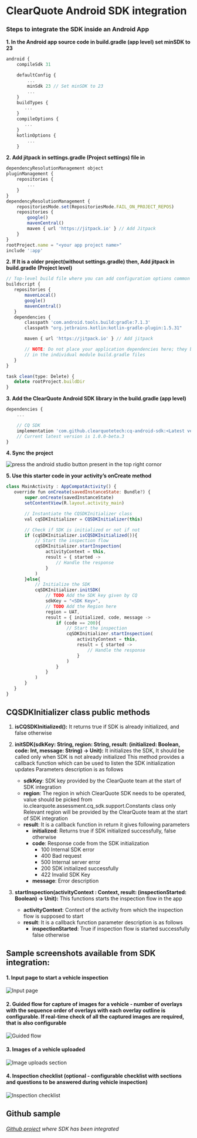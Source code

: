 
# ClearQuote Android SDK integration

### Steps to integrate the SDK inside an Android App

**1. In the Android app source code in build.gradle (app level) set minSDK to 23**
```javascript
android {
    compileSdk 31

    defaultConfig {
        ...
        minSdk 23 // Set minSDK to 23 
        ...
    }
    buildTypes {
       ...
    }
    compileOptions {
       ...
    }
    kotlinOptions {
        ...
    }
```


**2. Add jitpack in settings.gradle (Project settings) file in**
```javascript
dependencyResolutionManagement object
pluginManagement {
    repositories {
        ...
    }
}
dependencyResolutionManagement {
    repositoriesMode.set(RepositoriesMode.FAIL_ON_PROJECT_REPOS)
    repositories {
        google()
        mavenCentral()
        maven { url 'https://jitpack.io' } // Add Jitpack
    }
}
rootProject.name = "<your app project name>"
include ':app'
```


**2. If It is a older project(without settings.gradle) then, Add jitpack in build.gradle (Project level)**
```javascript
// Top-level build file where you can add configuration options common to all sub-projects/modules.
buildscript {
   repositories {
       mavenLocal()
       google()
       mavenCentral()
   }
   dependencies {
       classpath 'com.android.tools.build:gradle:7.1.3'
       classpath "org.jetbrains.kotlin:kotlin-gradle-plugin:1.5.31"

       maven { url 'https://jitpack.io' } // Add jitpack

       // NOTE: Do not place your application dependencies here; they belong
       // in the individual module build.gradle files
   }
}

task clean(type: Delete) {
   delete rootProject.buildDir
}
```

 
**3. Add the ClearQuote Android SDK library in the build.gradle (app level)**
```javascript
dependencies {
    ...

    // CQ SDK
    implementation 'com.github.clearquotetech:cq-android-sdk:<Latest version>' 
    // Current latest version is 1.0.0-beta.3
}

```

**4. Sync the project**

![press the android studio button present in the top right cornor](https://clearquote-images.s3.amazonaws.com/cqsdk/android/step4.png)


**5. Use this starter code in your activity’s onCreate method**
```javascript
class MainActivity : AppCompatActivity() {
   override fun onCreate(savedInstanceState: Bundle?) {
       super.onCreate(savedInstanceState)
       setContentView(R.layout.activity_main)

       // Instantiate the CQSDKInitializer class
       val cqSDKInitializer = CQSDKInitializer(this)

       // Check if SDK is initialized or not if not
       if (cqSDKInitializer.isCQSDKInitialized()){
           // Start the inspection flow
           cqSDKInitializer.startInspection(
               activityContext = this,
               result = { started ->
                   // Handle the response
               }
           )
       }else{
           // Initialize the SDK
           cqSDKInitializer.initSDK(
               // TODO Add the SDK key given by CQ
               sdkKey = "<SDK Key>",
               // TODO Add the Region here
               region = UAT,
               result = { initialized, code, message ->
                   if (code == 200){
                       // Start the inspection
                       cqSDKInitializer.startInspection(
                           activityContext = this,
                           result = { started ->
                               // Handle the response
                           }
                       )
                   }
               }
           )
       }
   }
}
```
## CQSDKInitializer class public methods
1. **isCQSDKInitialized():**
It returns true if SDK is already initialized, and false otherwise

2. **initSDK(sdkKey: String, region: String, result: (initialized: Boolean, code: Int, message: String) -> Unit):**
It initializes the SDK, It should be called only when SDK is not already initialized
This method provides a callback function which can be used to listen the SDK initialization updates Parameters description is as follows
    - **sdkKey**: SDK key provided by the ClearQuote team at the start of SDK integration
    - **region**: The region in which ClearQuote SDK needs to be operated, value should be picked from io.clearquote.assessment.cq_sdk.support.Constants class only Relevant region will be provided by the ClearQuote team at the start of SDK integration
    - **result**: It is a callback function in return it gives following parameters
        - **initialized**: Returns true if SDK initialized successfully, false otherwise
        - **code**: Response code from the SDK initialization
            - 100 Internal SDK error
            - 400 Bad request
            - 500 Internal server error
            - 200 SDK initialized successfully
            - 422 Invalid SDK Key
        - **message**: Error description

3. **startInspection(activityContext : Context, result: (inspectionStarted: Boolean) -> Unit):**
This functions starts the inspection flow in the app
    - **activityContext**: Context of the activity from which the inspection flow is supposed to start
    - **result**: It is a callback function parameter description is as follows
        - **inspectionStarted**: True if inspection flow is started successfully false otherwise
    

## Sample screenshots available from SDK integration:
#### **1. Input page to start a vehicle inspection**

![Input page](https://clearquote-images.s3.amazonaws.com/cqsdk/android/screen1.jpg)
#### **2. Guided flow for capture of images for a vehicle - number of overlays with the sequence order of overlays with each overlay outline is configurable. If real-time check of all the captured images are required, that is also configurable**
![Guided flow](https://clearquote-images.s3.amazonaws.com/cqsdk/android/screen2.png)

#### **3. Images of a vehicle uploaded**
![Image uploads section](https://clearquote-images.s3.amazonaws.com/cqsdk/android/screen3.png)

#### **4. Inspection checklist (optional - configurable checklist with sections and questions to be answered during vehicle inspection)**
![Inspection checklist](https://clearquote-images.s3.amazonaws.com/cqsdk/android/screen4.jpg)
## Github sample
###### [Github project](https://github.com/clearquotetech/cq-android-sdk-integration-sample) where SDK has been integrated
